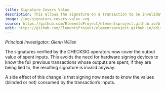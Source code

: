 ```yaml
---
title: Signature Covers Value
description: This allows the signature on a transaction to be invalidated if the inputs have been spent, making it faster and easier to validate a transaction, simply by checking its signature.
image: /img/signature-covers-value.svg
source: https://github.com/ElementsProject/elementsproject.github.io/blob/hexo/source/elements/signature-covers-value/index.md
edit: https://github.com/ElementsProject/elementsproject.github.io/edit/hexo/source/elements/signature-covers-value/index.md
---
```


*Principal Investigator: Glenn Willen*

The signatures verified by the CHECKSIG operators now cover the output value of spent inputs. This avoids the need for hardware signing devices to know the full previous transactions whose outputs are spent; if they are being lied to, the resulting signature is invalid anyway.

A side effect of this change is that signing now needs to know the values (blinded or not) consumed by the transaction’s inputs.
